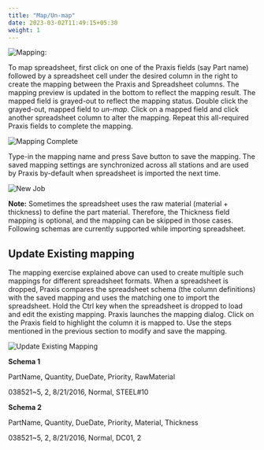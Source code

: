 ```yaml
---
title: "Map/Un-map"
date: 2023-03-02T11:49:15+05:30
weight: 1
---
```


![Mapping:](/images/Mapping.png)

To map spreadsheet, first click on one of the Praxis fields (say Part name) followed by a spreadsheet cell under the desired column in the right to create the mapping between the Praxis and Spreadsheet columns. The mapping preview is updated in the bottom to reflect the mapping result. The mapped field is grayed-out to reflect the mapping status. Double click the grayed-out, mapped field to *un-map*. Click on a mapped field and click another spreadsheet column to alter the mapping. 
Repeat this all-required Praxis fields to complete the mapping. 

![Mapping Complete](/images/MappingComplete.png)

Type-in the mapping name and press Save button to save the mapping. The saved mapping settings are synchronized across all stations and are used by Praxis by-default when spreadsheet is imported the next time. 

![New Job](/images/SpreadsheetNewJob.png)

**Note:** Sometimes the spreadsheet uses the raw material (material + thickness) to define the part material. Therefore, the Thickness field mapping is optional, and the mapping can be skipped in those cases.
Following schemas are currently supported while importing spreadsheet.

Update Existing mapping
-----------------------
The mapping exercise explained above can used to create multiple such mappings for different spreadsheet formats. When a spreadsheet is dropped, Praxis compares the spreadsheet schema (the column definitions) with the saved mapping and uses the matching one to import the spreadsheet. Hold the Ctrl key when the spreadsheet is dropped to load and edit the existing mapping. Praxis launches the mapping dialog. Click on the Praxis field to highlight the column it is mapped to. Use the steps mentioned in the previous section to modify and save the mapping.

![Update Existing Mapping](/images/UpdateMapping.png)

**Schema 1**

PartName, Quantity, DueDate, Priority, RawMaterial 

038521~5, 2, 8/21/2016, Normal, STEEL#10 

**Schema 2**

PartName, Quantity, DueDate, Priority, Material, Thickness 

038521~5, 2, 8/21/2016, Normal, DC01, 2

